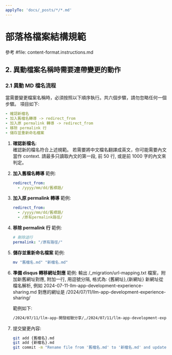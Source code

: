 ```yaml
---
applyTo: 'docs/_posts/*/*.md'
---
```


# 部落格檔案結構規範

參考 #file: content-format.instructions.md


## 2. 異動檔案名稱時需要連帶變更的動作

### 2.1 異動 MD 檔名流程

當需要變更檔案名稱時，必須按照以下順序執行。共六個步驟，請勿忽略任何一個步驟。
項目如下:

```yaml
- 確認新檔名
- 加入舊檔名轉導 -> redirect_from
- 加入原 permalink 轉導 -> redirect_from
- 移除 permalink 行
- 儲存並重新命名檔案
```


1. **確認新檔名**:  
確認新的檔名符合上述規範。
若需要將中文檔名翻譯成英文，你可能需要內文當作 context.
請最多只讀取內文的第一段, 前 50 行, 或是前 1000 字的內文來判定。


2. **加入舊檔名轉導** 範例:
   ```yaml
   redirect_from:
     - /yyyy/mm/dd/舊標題/
   ```

3. **加入原 permalink 轉導** 範例:
   ```yaml
   redirect_from:
     - /yyyy/mm/dd/舊標題/
     - /原有permalink路徑/
   ```

4. **移除 permalink 行** 範例:
   ```yaml
   # 刪除這行
   permalink: "/原有路徑/"
   ```

5. **儲存並重新命名檔案** 範例:
   ```bash
   mv "舊檔名.md" "新檔名.md"
   ```

6. **準備 disqus 轉移網址對應** 範例:
   輸出 /_migration/url-mapping.txt 檔案，附加新舊網址對應, 附加一行, 用逗號分隔, 格式為: {舊網址},{新網址}
   新網址從檔名解析, 例如 2024-07-11-llm-app-development-experience-sharing.md 對應的網址是 /2024/07/11/llm-app-development-experience-sharing/

   範例如下:
   ```txt
   /2024/07/11/llm-app-開發經驗分享/,/2024/07/11/llm-app-development-experience-sharing/
   ```

7. 提交變更內容:
   ```bash
   git add {舊檔名}.md
   git add {新檔名}.md
   git commit -m "Rename file from '舊檔名.md' to '新檔名.md' and update redirects"
   ```